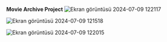 **Movie Archive Project**
![Ekran görüntüsü 2024-07-09 122117](https://github.com/caglaSen1/WebCrafters-Full-Stack-Bootcamp-Hw1/assets/75044298/8125e1f0-b0a2-4c6b-a001-03689d4cb65a)

![Ekran görüntüsü 2024-07-09 121518](https://github.com/caglaSen1/WebCrafters-Full-Stack-Bootcamp-Hw1/assets/75044298/3b1aaf02-d2b1-4f96-addf-2fb1632bb02e)

![Ekran görüntüsü 2024-07-09 122015](https://github.com/caglaSen1/WebCrafters-Full-Stack-Bootcamp-Hw1/assets/75044298/4fa97240-f485-480c-8738-1c6940c34d90)
